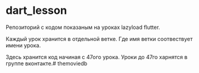 # dart_lesson

Репозиторий с кодом показаным на уроках lazyload flutter.

Каждый урок хранится в отдельной ветке. Где имя ветки соотвествует имени урока.

Здесь хранится код начиная с 47ого урока. Уроки до 47го харнятся в группе вконтакте.# themoviedb
